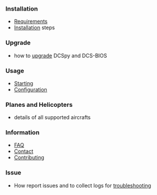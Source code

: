 ### Installation
  * [Requirements](installation#requirements)
  * [Installation](installation#installation) steps
### Upgrade
  * how to [upgrade](Upgrade#upgrade) DCSpy and DCS-BIOS
### Usage
  * [Starting](Usage#Starting)
  * [Configuration](usage#configuration)
### Planes and Helicopters
  * details of all supported aircrafts
### Information
  * [FAQ](Information#faq)
  * [Contact](Information#new-ideas)
  * [Contributing](Information#contributing)
### Issue
  * How report issues and to collect logs for [troubleshooting](Report-issue#troubleshooting)